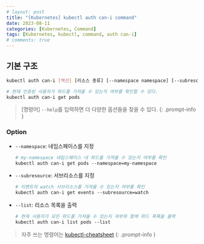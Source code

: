 ```yaml
---
# layout: post
title: "[Kubernetes] kubectl auth can-i command"
date: 2023-08-11
categories: [Kubernetes, Command]
tags: [Kubernetes, kubectl, command, auth can-i]
# comments: true
---
```


## 기본 구조

```bash
kubectl auth can-i [액션] [리소스 종류] [--namespace namespace] [--subresource subresource] [--list]

# 현재 인증된 사용자가 파드를 가져올 수 있는지 여부를 확인할 수 있다.
kubectl auth can-i get pods
```

> [명령어] `--help`를 입력하면 더 다양한 옵션들을 찾을 수 있다.
{: .prompt-info }

### Option

- `--namespace`: 네임스페이스를 지정
    ```bash
    # my-namespace 네임스페이스 내 파드를 가져올 수 있는지 여부를 확인
    kubectl auth can-i get pods --namespace=my-namespace
    ```

- `--subresource`: 서브리소스를 지정
    ```bash
    # 이벤트의 watch 서브리소스를 가져올 수 있는지 여부를 확인
    kubectl auth can-i get events --subresource=watch
    ```

- `--list`: 리소스 목록을 출력
    ```bash
    # 현재 사용자가 모든 파드를 가져올 수 있는지 여부와 함께 파드 목록을 출력
    kubectl auth can-i list pods --list
    ```

> 자주 쓰는 명령어는 [kubectl-cheatsheet](https://kubernetes.io/docs/reference/kubectl/cheatsheet/)
{: .prompt-info }
